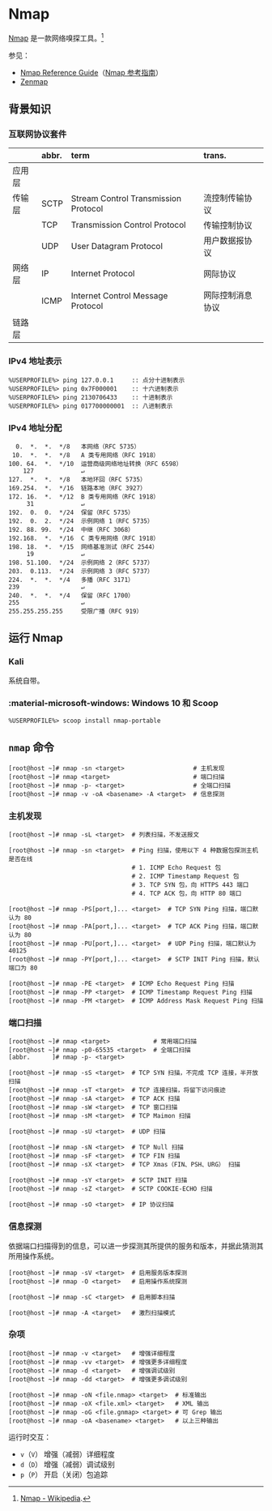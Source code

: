 # Nmap

[Nmap] 是一款网络嗅探工具。[^Nmap on Wikipedia]

参见：

*   [Nmap Reference Guide](https://nmap.org/man/)（[Nmap 参考指南](https://nmap.org/man/zh/)）
*   [Zenmap](https://nmap.org/zenmap/)

## 背景知识

### 互联网协议套件

|        | abbr. | term                                 | trans.
|:-------|:------|:-------------------------------------|:------
| 应用层 |
| 传输层 | SCTP  | Stream Control Transmission Protocol | 流控制传输协议
|        | TCP   | Transmission Control Protocol        | 传输控制协议
|        | UDP   | User Datagram Protocol               | 用户数据报协议
| 网络层 | IP    | Internet Protocol                    | 网际协议
|        | ICMP  | Internet Control Message Protocol    | 网际控制消息协议
| 链路层 |

### IPv4 地址表示

``` doscon
%USERPROFILE%> ping 127.0.0.1     :: 点分十进制表示
%USERPROFILE%> ping 0x7F000001    :: 十六进制表示
%USERPROFILE%> ping 2130706433    :: 十进制表示
%USERPROFILE%> ping 017700000001  :: 八进制表示
```

### IPv4 地址分配

``` text
  0.  *.  *.  */8   本网络（RFC 5735）
 10.  *.  *.  */8   A 类专用网络（RFC 1918）
100. 64.  *.  */10  运营商级网络地址转换（RFC 6598）
    127             ↵
127.  *.  *.  */8   本地环回（RFC 5735）
169.254.  *.  */16  链路本地（RFC 3927）
172. 16.  *.  */12  B 类专用网络（RFC 1918）
     31             ↵
192.  0.  0.  */24  保留（RFC 5735）
192.  0.  2.  */24  示例网络 1（RFC 5735）
192. 88. 99.  */24  中继（RFC 3068）
192.168.  *.  */16  C 类专用网络（RFC 1918）
198. 18.  *.  */15  网络基准测试（RFC 2544）
     19             ↵
198. 51.100.  */24  示例网络 2（RFC 5737）
203.  0.113.  */24  示例网络 3（RFC 5737）
224.  *.  *.  */4   多播（RFC 3171）
239                 ↵
240.  *.  *.  */4   保留（RFC 1700）
255                 ↵
255.255.255.255     受限广播（RFC 919）
```

## 运行 Nmap

### Kali

系统自带。

### :material-microsoft-windows: Windows 10 和 Scoop

``` doscon
%USERPROFILE%> scoop install nmap-portable
```

## `nmap` 命令

``` console
[root@host ~]# nmap -sn <target>                   # 主机发现
[root@host ~]# nmap <target>                       # 端口扫描
[root@host ~]# nmap -p- <target>                   # 全端口扫描
[root@host ~]# nmap -v -oA <basename> -A <target>  # 信息探测
```

### 主机发现

``` console
[root@host ~]# nmap -sL <target>  # 列表扫描，不发送报文

[root@host ~]# nmap -sn <target>  # Ping 扫描，使用以下 4 种数据包探测主机是否在线
                                  # 1. ICMP Echo Request 包
                                  # 2. ICMP Timestamp Request 包
                                  # 3. TCP SYN 包，向 HTTPS 443 端口
                                  # 4. TCP ACK 包，向 HTTP 80 端口

[root@host ~]# nmap -PS[port,]... <target>  # TCP SYN Ping 扫描，端口默认为 80
[root@host ~]# nmap -PA[port,]... <target>  # TCP ACK Ping 扫描，端口默认为 80
[root@host ~]# nmap -PU[port,]... <target>  # UDP Ping 扫描，端口默认为 40125
[root@host ~]# nmap -PY[port,]... <target>  # SCTP INIT Ping 扫描，默认端口为 80

[root@host ~]# nmap -PE <target>  # ICMP Echo Request Ping 扫描
[root@host ~]# nmap -PP <target>  # ICMP Timestamp Request Ping 扫描
[root@host ~]# nmap -PM <target>  # ICMP Address Mask Request Ping 扫描
```

### 端口扫描

``` console
[root@host ~]# nmap <target>            # 常用端口扫描
[root@host ~]# nmap -p0-65535 <target>  # 全端口扫描
[abbr.      ]# nmap -p- <target>

[root@host ~]# nmap -sS <target>  # TCP SYN 扫描，不完成 TCP 连接，半开放扫描
[root@host ~]# nmap -sT <target>  # TCP 连接扫描，将留下访问痕迹
[root@host ~]# nmap -sA <target>  # TCP ACK 扫描
[root@host ~]# nmap -sW <target>  # TCP 窗口扫描
[root@host ~]# nmap -sM <target>  # TCP Maimon 扫描

[root@host ~]# nmap -sU <target>  # UDP 扫描

[root@host ~]# nmap -sN <target>  # TCP Null 扫描
[root@host ~]# nmap -sF <target>  # TCP FIN 扫描
[root@host ~]# nmap -sX <target>  # TCP Xmas（FIN、PSH、URG） 扫描

[root@host ~]# nmap -sY <target>  # SCTP INIT 扫描
[root@host ~]# nmap -sZ <target>  # SCTP COOKIE-ECHO 扫描

[root@host ~]# nmap -sO <target>  # IP 协议扫描
```

### 信息探测

依据端口扫描得到的信息，可以进一步探测其所提供的服务和版本，并据此猜测其所用操作系统。

``` console
[root@host ~]# nmap -sV <target>  # 启用服务版本探测
[root@host ~]# nmap -O <target>   # 启用操作系统探测

[root@host ~]# nmap -sC <target>  # 启用脚本扫描

[root@host ~]# nmap -A <target>   # 激烈扫描模式
```

### 杂项

``` console
[root@host ~]# nmap -v <target>   # 增强详细程度
[root@host ~]# nmap -vv <target>  # 增强更多详细程度
[root@host ~]# nmap -d <target>   # 增强调试级别
[root@host ~]# nmap -dd <target>  # 增强更多调试级别

[root@host ~]# nmap -oN <file.nmap> <target>  # 标准输出
[root@host ~]# nmap -oX <file.xml> <target>   # XML 输出
[root@host ~]# nmap -oG <file.gnmap> <target> # 可 Grep 输出
[root@host ~]# nmap -oA <basename> <target>   # 以上三种输出
```

运行时交互：

*   `v`（`V`） 增强（减弱）详细程度
*   `d`（`D`） 增强（减弱）调试级别
*   `p`（`P`） 开启（关闭）包追踪

<!----------------------------------------------------------------------------->

[^Nmap on Wikipedia]: [Nmap - Wikipedia](https://wikipedia.org/wiki/Nmap).

[Nmap]:     https://nmap.org/ "Nmap: the Network Mapper - Free Security Scanner"
[RFC 5735]: https://www.rfc-editor.org/info/rfc5735
